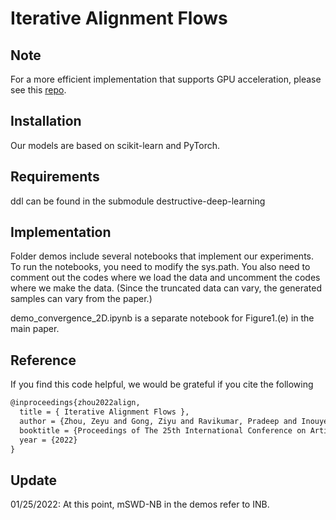 # Iterative Alignment Flows

## Note
For a more efficient implementation that supports GPU acceleration, please see this [repo](https://github.com/inouye-lab/fedinb).

## Installation

Our models are based on scikit-learn and PyTorch.

## Requirements

ddl can be found in the submodule destructive-deep-learning

## Implementation

Folder demos include several notebooks that implement our experiments. To run the notebooks, you need to modify the sys.path. You also need to comment out the codes where we load the data and uncomment the codes where we make the data. (Since the truncated data can vary, the generated samples can vary from the paper.)

demo_convergence_2D.ipynb is a separate notebook for Figure1.(e) in the main paper.

## Reference

If you find this code helpful, we would be grateful if you cite the following 

```markdown
@inproceedings{zhou2022align,
  title = { Iterative Alignment Flows },
  author = {Zhou, Zeyu and Gong, Ziyu and Ravikumar, Pradeep and Inouye, David I.},
  booktitle = {Proceedings of The 25th International Conference on Artificial Intelligence and Statistics},
  year = {2022}
}
```

## Update

01/25/2022: At this point, mSWD-NB in the demos refer to INB.
